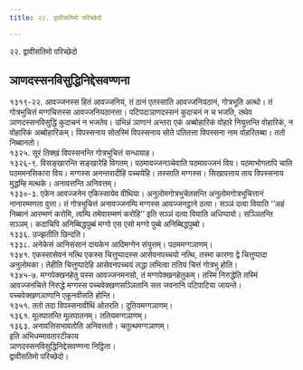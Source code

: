 ```yaml
---
title: २२. द्वावीसतिमो परिच्छेदो

---
```

२२. द्वावीसतिमो परिच्छेदो  


## ञाणदस्सनविसुद्धिनिद्देसवण्णना

१३१९-२२. आवज्जनस्स हितं आवज्जनियं, तं ठानं एतस्साति आवज्जनियठानं, गोत्रभूति अत्थो। तं गोत्रभुचित्तं मग्गचित्तस्स आवज्जनियठानत्ता। पटिपदाञाणदस्सनं कुदाचनं न च भजति, तथेव ञाणदस्सनविसुद्धिं कुदाचनं न भजतेव। उभिन्नं ञाणानं अन्तरा एकं अब्बोहारिकं वोहारे नियुत्तन्ति वोहारिकं, न वोहारिकं अब्बोहारिकम्। विपस्सनाय सोतस्मिं विपस्सनाय सोते पतितत्ता विपस्सना नाम वोहरितब्बा। ततो निब्बानतो।  
१३२५. सूरं तिक्खं विपस्सनन्ति गोत्रभुचित्तं सन्धायाह।  
१३२६-९. विसङ्खारन्ति सङ्खारेहि विगतम्। पठमावज्जनञ्चेवाति पठमावज्जनं विय। पठमाभोगतापि चाति पठममनसिकारा विय। मग्गस्स अनन्तरादीहि पच्चयेहि। तस्साति मग्गस्स। सिखापत्ताय ताय विपस्सनाय मुद्धम्हि मत्थके। अनावत्तन्ति अनिवत्तम्।  
१३३०-३. एकेन आवज्जनेन एकिस्सायेव वीथिया। अनुलोमगोत्रभुचेतसन्ति अनुलोमगोत्रभुचित्तानं नानारम्मणता वुत्ता। तं गोत्रभुचित्तं अनावज्जनम्पि मग्गस्स आवज्जनट्ठाने ठत्वा। सञ्ञं दत्वा वियाति ‘‘अहं निब्बानं आरम्मणं करोमि, त्वम्पि तमेवारम्मणं करोहि’’ इति सञ्ञं दत्वा वियाति अधिप्पायो। सञ्ञितन्ति सञ्ञम्। कदाचिपि अनिब्बिद्धपुब्बं मग्गो एस एसो मग्गो पुब्बे अनिब्बिद्धपुब्बो।  
१३३६. उज्झतीति छिन्दति।  
१३३८. अनेकेसं आनिसंसानं दायकेन आदिमग्गेन संयुत्तम्। पठममग्गञाणम्।  
१३४१. एकस्सासेवनं नत्थि एकस्स चित्तुप्पादस्स आसेवनपच्चयो नत्थि, तस्मा कारणा द्वे चित्तुप्पादा अनुलोमका। तेहीति चित्तुप्पादेहि आसेवनपच्चयं लद्धा लभित्वा ततियं चित्तं गोत्रभु होति।  
१३४५-७. मग्गपेक्खनहेतु यस्स आवज्जनमनसो, तं मग्गपेक्खनहेतुकम्। तस्मिं निरुद्धेति तस्मिं आवज्जनचित्ते निरुद्धे मग्गस्स पच्चवेक्खणसञ्ञितानि सत्त जवनानि पटिपाटिया जायन्ते। पच्चवेक्खणञाणानि एकूनवीसति होन्ति।  
१३५१. ततो तदा विपस्सनावीथिं ओतरति। दुतियमग्गञाणम्।  
१३६१. मूलघातन्ति मूलघातनम्। ततियमग्गञाणम्।  
१३६३. अनावत्तिसभावतोति अनिवत्ततो। चतुत्थमग्गञाणम्।  
इति अभिधम्मावतारटीकाय  
ञाणदस्सनविसुद्धिनिद्देसवण्णना निट्ठिता।  
द्वावीसतिमो परिच्छेदो।  
